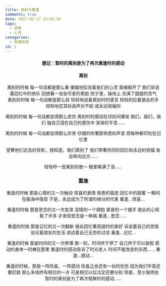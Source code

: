 ```yaml
---
title: 离别与重逢
comments: true
date: 2017-02-17 13:02:54
tags:
  - 感情
  - 心灵
categories:
  - 所感所想
id: 1
---
```


#### <center>题记：暂时的离别是为了再次重逢时的感动</center>

#### <center>离别</center>

<center>离别的时候
每一句话都是那么重
缓缓地扣击着我们的心灵
窗被敲开了
我们诉说着回忆中的快乐
回想著一张张可爱的笑脸
院子里，操场上
充满了甜甜的空气</center>

<!--more-->

<center>
离别的时候
每一句话都是那么轻
轻轻地说着离别时的感言
轻轻的拉着彼此的手
轻轻地在耳际说声对不起
或永远祝福你

离别的时候
每一句话都显得那么悲伤
离别时的感动在顷刻间爆发
我们，我们，我们
独自沉浸在自己的感伤中
渐渐的平息……

离别的时候
每一句话都显得那么珍贵
仔细的听著那熟悉的声音
把每种都印刻在记忆里

望著他们远去的背影，我知道，我们离别了
我们带著共同的回忆和永远的祝福
各自奔向远方……

轻轻哼一首离别的歌～
眼里噙满了泪……</center>

### <center>重逢</center>

<center>重逢的时候
那是心情的又一次触动
惊喜的表情
熟悉的面庞
回忆中的甜蜜
一瞬间在脑海中隐现
于是，永远成为了所谓的缘分的代表
重逢…惊喜…

重逢的时候
那是思念的又一次宣泄
深情的一个拥抱
紧紧的一个握手
彼此的心轻鬆了许多
才发现思念是一种病
重逢…思念……

重逢的时候
那是记忆的又一次翻新
彼此回忆著孩提时的美好
诉说着自己的苦恼
谈论着朋友的生活
讲述着自己无奈的过往
重逢…记忆…

重逢的时候
那是时间的又一次停滞
那一刻，时间终于停了
自己终于可以放假
感动的身体一时瘫在那里
重逢时的感动告诉了时光老人
时间不能改变的东西……
重逢…感动…

重逢的时候，那是一阵欣喜，一阵感动
欣喜之余还有一丝的忧伤
因为我们毕竟还要赶路
那么多线终有相交的一点
可是相交以后注定还要分别
但是，至少我明白
暂时的离别是为了再次相聚时的感动……</center>
